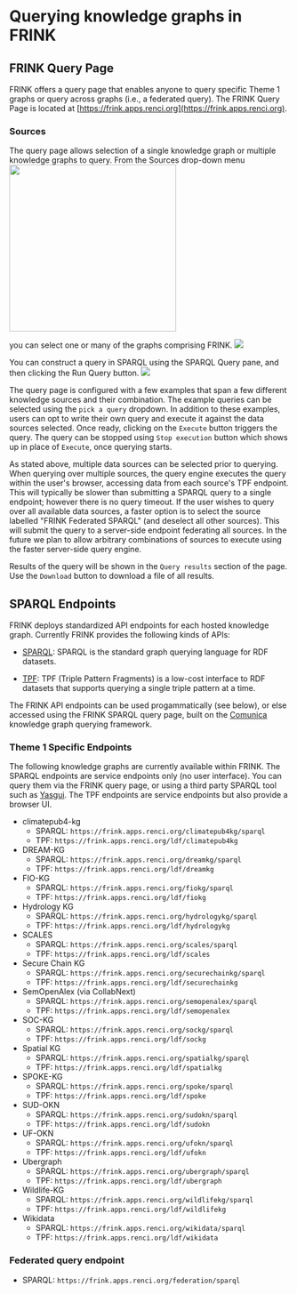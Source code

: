 # Querying knowledge graphs in FRINK

## FRINK Query Page

FRINK offers a query page that enables anyone to query specific Theme 1 graphs or query across graphs (i.e., a federated query). The FRINK Query Page is located at [https://frink.apps.renci.org](https://frink.apps.renci.org).

### Sources
The query page allows selection of a single knowledge graph or multiple knowledge graphs to query. From the Sources drop-down menu 
<img src="../../assets/images/Sources-DropDown-Empty.png" width="300"> 

you can select one or many of the graphs comprising FRINK.
<img src="../../assets/images/Source-DropDown.png">

You can construct a query in SPARQL using the SPARQL Query pane, and then clicking the Run Query button.
<img src="../../assets/images/SPARQLQueryPane.png">


The query page is configured with a few examples that span a few different knowledge sources and their combination. The example
queries can be selected using the `pick a query` dropdown. In addition to these examples, users can opt to write their own query and execute it against the data sources selected. Once ready, clicking on the `Execute` button triggers the query. The query can be stopped using `Stop execution` button which shows up in place of `Execute`, once querying starts. 

As stated above, multiple data sources can be selected prior to querying. When querying over multiple sources, the query engine executes the query within the user's browser, accessing data from each source's TPF endpoint. This will typically be slower than submitting a SPARQL query to a single endpoint; however there is no query timeout. If the user wishes to query over all available data sources, a faster option is to select the source labelled "FRINK Federated SPARQL" (and deselect all other sources). This will submit the query to a server-side endpoint federating all sources. In the future we plan to allow arbitrary combinations of sources to execute using the faster server-side query engine.

Results of the query will be shown in the `Query results` section of the page. Use the `Download` button to download a file of all results.

## SPARQL Endpoints

FRINK deploys standardized API endpoints for each hosted knowledge graph. Currently FRINK provides the following kinds of APIs:

- [SPARQL](https://www.w3.org/TR/sparql11-query/): SPARQL is the standard graph querying language for RDF datasets.

- [TPF](https://linkeddatafragments.org/specification/triple-pattern-fragments/): TPF (Triple Pattern Fragments) is a low-cost interface to RDF datasets that supports querying a single triple pattern at a time.

The FRINK API endpoints can be used progammatically (see below), or else accessed using the FRINK SPARQL query page, built on the [Comunica](https://comunica.dev/) knowledge graph querying framework.

### Theme 1 Specific Endpoints

The following knowledge graphs are currently available within FRINK. The SPARQL endpoints are service endpoints only (no user interface). You can query them via the FRINK query page, or using a third party SPARQL tool such as [Yasgui](https://yasgui.triply.cc). The TPF endpoints are service endpoints but also provide a browser UI.

- climatepub4-kg
    - SPARQL: `https://frink.apps.renci.org/climatepub4kg/sparql`
    - TPF: `https://frink.apps.renci.org/ldf/climatepub4kg`
- DREAM-KG
    - SPARQL: `https://frink.apps.renci.org/dreamkg/sparql`
    - TPF: `https://frink.apps.renci.org/ldf/dreamkg`
- FIO-KG
    - SPARQL: `https://frink.apps.renci.org/fiokg/sparql`
    - TPF: `https://frink.apps.renci.org/ldf/fiokg`
- Hydrology KG
    - SPARQL: `https://frink.apps.renci.org/hydrologykg/sparql`
    - TPF: `https://frink.apps.renci.org/ldf/hydrologykg`
- SCALES
    - SPARQL: `https://frink.apps.renci.org/scales/sparql`
    - TPF: `https://frink.apps.renci.org/ldf/scales`
- Secure Chain KG
    - SPARQL: `https://frink.apps.renci.org/securechainkg/sparql`
    - TPF: `https://frink.apps.renci.org/ldf/securechainkg`
- SemOpenAlex (via CollabNext)
    - SPARQL: `https://frink.apps.renci.org/semopenalex/sparql`
    - TPF: `https://frink.apps.renci.org/ldf/semopenalex`
- SOC-KG
    - SPARQL: `https://frink.apps.renci.org/sockg/sparql`
    - TPF: `https://frink.apps.renci.org/ldf/sockg`
- Spatial KG
    - SPARQL: `https://frink.apps.renci.org/spatialkg/sparql`
    - TPF: `https://frink.apps.renci.org/ldf/spatialkg`
- SPOKE-KG
    - SPARQL: `https://frink.apps.renci.org/spoke/sparql`
    - TPF: `https://frink.apps.renci.org/ldf/spoke`
- SUD-OKN
    - SPARQL: `https://frink.apps.renci.org/sudokn/sparql`
    - TPF: `https://frink.apps.renci.org/ldf/sudokn`
- UF-OKN
    - SPARQL: `https://frink.apps.renci.org/ufokn/sparql`
    - TPF: `https://frink.apps.renci.org/ldf/ufokn`
- Ubergraph
    - SPARQL: `https://frink.apps.renci.org/ubergraph/sparql`
    - TPF: `https://frink.apps.renci.org/ldf/ubergraph`
- Wildlife-KG
    - SPARQL: `https://frink.apps.renci.org/wildlifekg/sparql`
    - TPF: `https://frink.apps.renci.org/ldf/wildlifekg`
- Wikidata
    - SPARQL: `https://frink.apps.renci.org/wikidata/sparql`
    - TPF: `https://frink.apps.renci.org/ldf/wikidata`

### Federated query endpoint
- SPARQL: `https://frink.apps.renci.org/federation/sparql`
